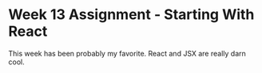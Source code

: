 # Week 13 Assignment - Starting With React
This week has been probably my favorite. React and JSX are really darn cool.